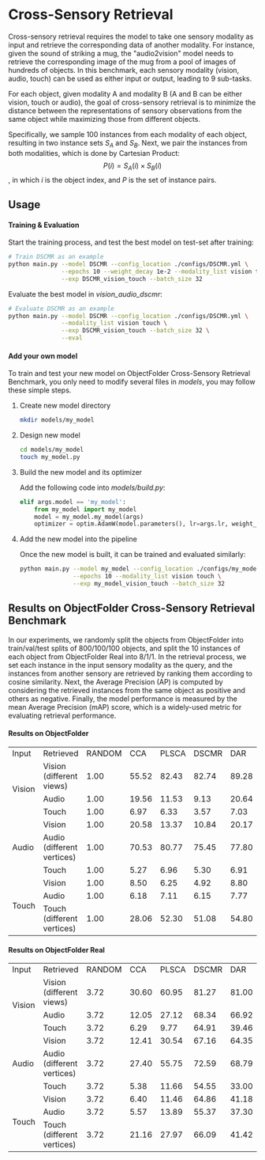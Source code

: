 # Cross-Sensory Retrieval

Cross-sensory retrieval requires the model to take one sensory modality as input and retrieve the corresponding data of another modality. For instance, given the sound of striking a mug, the "audio2vision" model needs to retrieve the corresponding image of the mug from a pool of images of hundreds of objects. In this benchmark, each sensory modality (vision, audio, touch) can be used as either input or output, leading to 9 sub-tasks.

For each object, given modality A and modality B (A and B can be either vision, touch or audio), the goal of cross-sensory retrieval is to minimize the distance between the representations of sensory observations from the same object while maximizing those from different objects. 

Specifically, we sample 100 instances from each modality of each object, resulting in two instance sets $S_A$ and $S_B$. Next, we pair the instances from both modalities, which is done by Cartesian Product:
$$
P(i)=S_A(i) \times S_B(i)
$$
, in which $i$ is the object index, and $P$ is the set of instance pairs.

## Usage

#### Training & Evaluation

Start the training process, and test the best model on test-set after training:

```sh
# Train DSCMR as an example
python main.py --model DSCMR --config_location ./configs/DSCMR.yml \
               --epochs 10 --weight_decay 1e-2 --modality_list vision touch \
               --exp DSCMR_vision_touch --batch_size 32
```

Evaluate the best model in *vision_audio_dscmr*:

```sh
# Evaluate DSCMR as an example
python main.py --model DSCMR --config_location ./configs/DSCMR.yml \
               --modality_list vision touch \
               --exp DSCMR_vision_touch --batch_size 32 \
               --eval
```

#### Add your own model

To train and test your new model on ObjectFolder Cross-Sensory Retrieval Benchmark, you only need to modify several files in *models*, you may follow these simple steps.

1. Create new model directory

    ```sh
    mkdir models/my_model
    ```

2. Design new model

    ```sh
    cd models/my_model
    touch my_model.py
    ```

3. Build the new model and its optimizer

    Add the following code into *models/build.py*:

    ```python
    elif args.model == 'my_model':
        from my_model import my_model
        model = my_model.my_model(args)
        optimizer = optim.AdamW(model.parameters(), lr=args.lr, weight_decay=args.weight_decay)
    ```

4. Add the new model into the pipeline

    Once the new model is built, it can be trained and evaluated similarly:

    ```sh
    python main.py --model my_model --config_location ./configs/my_model.yml \
                   --epochs 10 --modality_list vision touch \
                   --exp my_model_vision_touch --batch_size 32
    ```

## Results on ObjectFolder Cross-Sensory Retrieval Benchmark

In our experiments, we randomly split the objects from ObjectFolder into train/val/test splits of 800/100/100 objects, and split the 10 instances of each object from ObjectFolder Real into 8/1/1. In the retrieval process, we set each instance in the input sensory modality as the query, and the instances from another sensory are retrieved by ranking them according to cosine similarity. Next, the Average Precision (AP) is computed by considering the retrieved instances from the same object as positive and others as negative. Finally, the model performance is measured by the mean Average Precision (mAP) score, which is a widely-used metric for evaluating retrieval performance.

#### Results on ObjectFolder

<table>
    <tr>
        <td>Input</td>
        <td>Retrieved</td>
        <td>RANDOM</td>
        <td>CCA</td>
        <td>PLSCA</td>
        <td>DSCMR</td>
        <td>DAR</td>
    </tr>
    <tr>
        <td rowspan="3">Vision</td>
        <td>Vision (different views)</td>
        <td>1.00</td>
        <td>55.52</td>
        <td>82.43</td>
        <td>82.74</td>
        <td>89.28</td>
    </tr>
    <tr>
        <td>Audio</td>
        <td>1.00</td>
        <td>19.56</td>
        <td>11.53</td>
        <td>9.13</td>
        <td>20.64</td>
    </tr>
    <tr>
        <td>Touch</td>
        <td>1.00</td>
        <td>6.97</td>
        <td>6.33</td>
        <td>3.57</td>
        <td>7.03</td>
    </tr>
        <tr>
        <td rowspan="3">Audio</td>
        <td>Vision</td>
        <td>1.00</td>
        <td>20.58</td>
        <td>13.37</td>
        <td>10.84</td>
        <td>20.17</td>
    </tr>
    <tr>
        <td>Audio (different vertices)</td>
        <td>1.00</td>
        <td>70.53</td>
        <td>80.77</td>
        <td>75.45</td>
        <td>77.80</td>
    </tr>
    <tr>
        <td>Touch</td>
        <td>1.00</td>
        <td>5.27</td>
        <td>6.96</td>
        <td>5.30</td>
        <td>6.91</td>
    </tr>
    </tr>
        <tr>
        <td rowspan="3">Touch</td>
        <td>Vision</td>
        <td>1.00</td>
        <td>8.50</td>
        <td>6.25</td>
        <td>4.92</td>
        <td>8.80</td>
    </tr>
    <tr>
        <td>Audio</td>
        <td>1.00</td>
        <td>6.18</td>
        <td>7.11</td>
        <td>6.15</td>
        <td>7.77</td>
    </tr>
    <tr>
        <td>Touch (different vertices)</td>
        <td>1.00</td>
        <td>28.06</td>
        <td>52.30</td>
        <td>51.08</td>
        <td>54.80</td>
    </tr>
</table>

#### Results on ObjectFolder Real

<table>
    <tr>
        <td>Input</td>
        <td>Retrieved</td>
        <td>RANDOM</td>
        <td>CCA</td>
        <td>PLSCA</td>
        <td>DSCMR</td>
        <td>DAR</td>
    </tr>
    <tr>
        <td rowspan="3">Vision</td>
        <td>Vision (different views)</td>
        <td>3.72</td>
        <td>30.60</td>
        <td>60.95</td>
        <td>81.27</td>
        <td>81.00</td>
    </tr>
    <tr>
        <td>Audio</td>
        <td>3.72</td>
        <td>12.05</td>
        <td>27.12</td>
        <td>68.34</td>
        <td>66.92</td>
    </tr>
    <tr>
        <td>Touch</td>
        <td>3.72</td>
        <td>6.29</td>
        <td>9.77</td>
        <td>64.91</td>
        <td>39.46</td>
    </tr>
        <tr>
        <td rowspan="3">Audio</td>
        <td>Vision</td>
        <td>3.72</td>
        <td>12.41</td>
        <td>30.54</td>
        <td>67.16</td>
        <td>64.35</td>
    </tr>
    <tr>
        <td>Audio (different vertices)</td>
        <td>3.72</td>
        <td>27.40</td>
        <td>55.75</td>
        <td>72.59</td>
        <td>68.79</td>
    </tr>
    <tr>
        <td>Touch</td>
        <td>3.72</td>
        <td>5.38</td>
        <td>11.66</td>
        <td>54.55</td>
        <td>33.00</td>
    </tr>
    </tr>
        <tr>
        <td rowspan="3">Touch</td>
        <td>Vision</td>
        <td>3.72</td>
        <td>6.40</td>
        <td>11.46</td>
        <td>64.86</td>
        <td>41.18</td>
    </tr>
    <tr>
        <td>Audio</td>
        <td>3.72</td>
        <td>5.57</td>
        <td>13.89</td>
        <td>55.37</td>
        <td>37.30</td>
    </tr>
    <tr>
        <td>Touch (different vertices)</td>
        <td>3.72</td>
        <td>21.16</td>
        <td>27.97</td>
        <td>66.09</td>
        <td>41.42</td>
    </tr>
</table>
